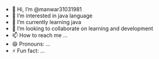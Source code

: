 - 👋 Hi, I’m @manwar31031981
- 👀 I’m interested in java language
- 🌱 I’m currently learning java
- 💞️ I’m looking to collaborate on learning and development
- 📫 How to reach me ...
- 😄 Pronouns: ...
- ⚡ Fun fact: ...

<!---
manwar31031981/manwar31031981 is a ✨ special ✨ repository because its `README.md` (this file) appears on your GitHub profile.
You can click the Preview link to take a look at your changes.
--->
